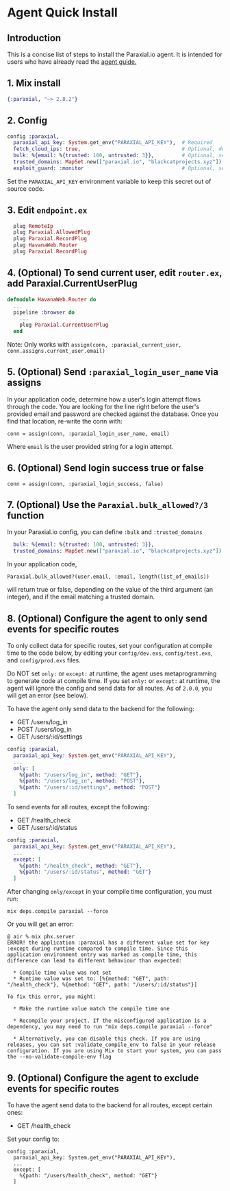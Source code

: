 # Agent Quick Install

## Introduction 

This is a concise list of steps to install the Paraxial.io agent. It is intended for users who have already read the [agent guide.](./../README.md)

## 1. Mix install

```elixir
{:paraxial, "~> 2.8.2"}
```

## 2. Config

```elixir
config :paraxial,
  paraxial_api_key: System.get_env("PARAXIAL_API_KEY"),  # Required
  fetch_cloud_ips: true,                                 # Optional, default is false
  bulk: %{email: %{trusted: 100, untrusted: 3}},         # Optional, see https://hexdocs.pm/paraxial/Paraxial.html#functions
  trusted_domains: MapSet.new(["paraxial.io", "blackcatprojects.xyz"]) # Optional, see https://hexdocs.pm/paraxial/Paraxial.html#functions
  exploit_guard: :monitor                                # Optional, set to :monitor or :block 
```

Set the `PARAXIAL_API_KEY` environment variable to keep this secret out of source code. 

## 3. Edit `endpoint.ex`

```elixir
  plug RemoteIp
  plug Paraxial.AllowedPlug
  plug Paraxial.RecordPlug
  plug HavanaWeb.Router
  plug Paraxial.RecordPlug
```

## 4. (Optional) To send current user, edit `router.ex`, add Paraxial.CurrentUserPlug

```elixir
defmodule HavanaWeb.Router do
  ...
  pipeline :browser do
    ...
    plug Paraxial.CurrentUserPlug
  end
```

Note: Only works with `assign(conn, :paraxial_current_user, conn.assigns.current_user.email)`

## 5. (Optional) Send `:paraxial_login_user_name` via assigns

In your application code, determine how a user's login attempt flows through the code. You are looking for the line right before the user's provided email and password are checked against the database. Once you find that location, re-write the conn with: 

`conn = assign(conn, :paraxial_login_user_name, email)`

Where `email` is the user provided string for a login attempt. 

## 6. (Optional) Send login success true or false

`conn = assign(conn, :paraxial_login_success, false)`

## 7. (Optional) Use the `Paraxial.bulk_allowed?/3` function

In your Paraxial.io config, you can define `:bulk` and `:trusted_domains`

```elixir
  bulk: %{email: %{trusted: 100, untrusted: 3}},
  trusted_domains: MapSet.new(["paraxial.io", "blackcatprojects.xyz"])
```

In your application code, 

`Paraxial.bulk_allowed?(user.email, :email, length(list_of_emails))`

will return true or false, depending on the value of the third argument (an integer), and if the email matching a trusted domain.

## 8. (Optional) Configure the agent to only send events for specific routes

To only collect data for specific routes, set your configuration at compile time to the code below, by editing your `config/dev.exs`, `config/test.exs`, and `config/prod.exs` files. 

Do NOT set `only:` or `except:` at runtime, the agent uses metaprogramming to generate code at compile time. If you set `only:` or `except:` at runtime, the agent will ignore the config and send data for all routes. As of `2.0.0`, you will get an error (see below).

To have the agent only send data to the backend for the following:

- GET /users/log_in
- POST /users/log_in
- GET /users/:id/settings

```elixir
config :paraxial,
  paraxial_api_key: System.get_env("PARAXIAL_API_KEY"),  
  ... 
  only: [
    %{path: "/users/log_in", method: "GET"},
    %{path: "/users/log_in", method: "POST"},
    %{path: "/users/:id/settings", method: "POST"}
  ]
```

To send events for all routes, except the following:

- GET /health_check
- GET /users/:id/status

```elixir
config :paraxial,
  paraxial_api_key: System.get_env("PARAXIAL_API_KEY"),  
  ... 
  except: [
    %{path: "/health_check", method: "GET"},
    %{path: "/users/:id/status", method: "GET"}
  ]
```
 
After changing `only/except` in your compile time configuration, you must run:

```
mix deps.compile paraxial --force
```

Or you will get an error:

```
@ air % mix phx.server
ERROR! the application :paraxial has a different value set for key :except during runtime compared to compile time. Since this application environment entry was marked as compile time, this difference can lead to different behaviour than expected:

  * Compile time value was not set
  * Runtime value was set to: [%{method: "GET", path: "/health_check"}, %{method: "GET", path: "/users/:id/status"}]

To fix this error, you might:

  * Make the runtime value match the compile time one

  * Recompile your project. If the misconfigured application is a dependency, you may need to run "mix deps.compile paraxial --force"

  * Alternatively, you can disable this check. If you are using releases, you can set :validate_compile_env to false in your release configuration. If you are using Mix to start your system, you can pass the --no-validate-compile-env flag
```


## 9. (Optional) Configure the agent to exclude events for specific routes

To have the agent send data to the backend for all routes, except certain ones:

- GET /health_check

Set your config to:

```
config :paraxial,
  paraxial_api_key: System.get_env("PARAXIAL_API_KEY"),  
  ... 
  except: [
    %{path: "/users/health_check", method: "GET"}
  ]
```